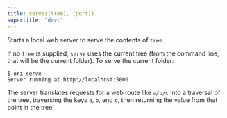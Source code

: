 ```yaml
---
title: serve([tree], [port])
supertitle: "dev:"
---
```


Starts a local web server to serve the contents of `tree`.

If no `tree` is supplied, `serve` uses the current tree (from the command line, that will be the current folder). To serve the current folder:

```console
$ ori serve
Server running at http://localhost:5000
```

The server translates requests for a web route like `a/b/c` into a traversal of the tree, traversing the keys `a`, `b`, and `c`, then returning the value from that point in the tree.
